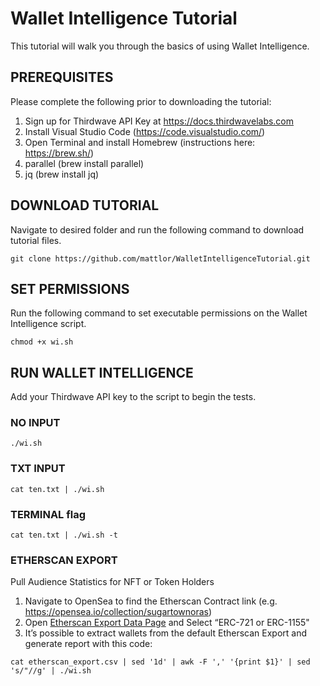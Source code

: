 # Wallet Intelligence Tutorial

This tutorial will walk you through the basics of using Wallet Intelligence. 


## PREREQUISITES 
Please complete the following prior to downloading the tutorial:

1) Sign up for Thirdwave API Key at https://docs.thirdwavelabs.com
2) Install Visual Studio Code (https://code.visualstudio.com/)
3) Open Terminal and install Homebrew (instructions here: https://brew.sh/)
4) parallel (brew install parallel)
5) jq (brew install jq)

## DOWNLOAD TUTORIAL
Navigate to desired folder and run the following command to download tutorial files. 

```
git clone https://github.com/mattlor/WalletIntelligenceTutorial.git
```

## SET PERMISSIONS
Run the following command to set executable permissions on the Wallet Intelligence script. 
```
chmod +x wi.sh 
```


## RUN WALLET INTELLIGENCE
Add your Thirdwave API key to the script to begin the tests. 

### NO INPUT 
```
./wi.sh 
```
### TXT INPUT
```
cat ten.txt | ./wi.sh
```

### TERMINAL flag
```
cat ten.txt | ./wi.sh -t 
```
### ETHERSCAN EXPORT
Pull Audience Statistics for NFT or Token Holders

1. Navigate to OpenSea to find the Etherscan Contract link (e.g. https://opensea.io/collection/sugartownoras)
2. Open [Etherscan Export Data Page]([url](https://etherscan.io/exportData?type=tokenholders-nft&contract=0xd564c25b760cb278a55bdd98831f4ff4b6c97b38)) and Select “ERC-721 or ERC-1155" 
3. It’s possible to extract wallets from the default Etherscan Export and generate report with this code:
```
cat etherscan_export.csv | sed '1d' | awk -F ',' '{print $1}' | sed 's/"//g' | ./wi.sh
```

